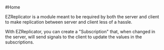 #Home

EZReplicator is a module meant to be required by both the server and client to 
make replication between server and client less of a hassle.

With EZReplicator, you can create a "Subscription" that, when changed in the server, 
will send signals to the client to update the values in the
subscriptions.